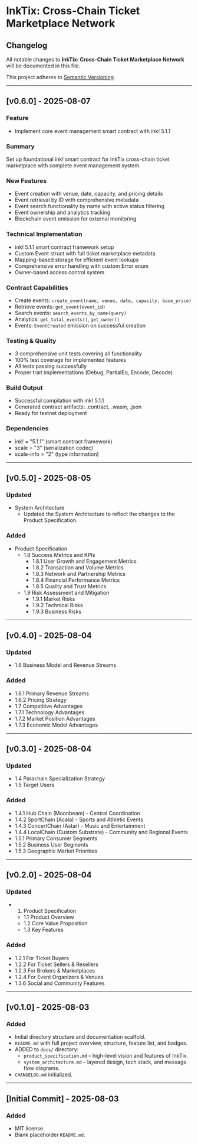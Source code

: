 # InkTix: Cross-Chain Ticket Marketplace Network
## Changelog

All notable changes to **InkTix: Cross-Chain Ticket Marketplace Network** will be documented in this file.

This project adheres to [Semantic Versioning](https://semver.org/spec/v2.0.0.html).

---

## [v0.6.0] - 2025-08-07

### Feature

- Implement core event management smart contract with ink! 5.1.1

### Summary

Set up foundational ink! smart contract for InkTix cross-chain ticket marketplace with complete event management system.

### New Features

* Event creation with venue, date, capacity, and pricing details
* Event retrieval by ID with comprehensive metadata
* Event search functionality by name with active status filtering
* Event ownership and analytics tracking
* Blockchain event emission for external monitoring

### Technical Implementation

* ink! 5.1.1 smart contract framework setup
* Custom Event struct with full ticket marketplace metadata
* Mapping-based storage for efficient event lookups
* Comprehensive error handling with custom Error enum
* Owner-based access control system

### Contract Capabilities

* Create events: `create_event(name, venue, date, capacity, base_price)`
* Retrieve events: `get_event(event_id)` 
* Search events: `search_events_by_name(query)`
* Analytics: `get_total_events()`, `get_owner()`
* Events: `EventCreated` emission on successful creation

### Testing & Quality

* 3 comprehensive unit tests covering all functionality
* 100% test coverage for implemented features
* All tests passing successfully
* Proper trait implementations (Debug, PartialEq, Encode, Decode)

### Build Output

* Successful compilation with ink! 5.1.1
* Generated contract artifacts: .contract, .wasm, .json
* Ready for testnet deployment

### Dependencies
* ink! = "5.1.1" (smart contract framework)
* scale = "3" (serialization codec)
* scale-info = "2" (type information)

---

## [v0.5.0] - 2025-08-05

### Updated

- System Architecture
    - Updated the System Architecture to reflect the changes to the Product Specification.

### Added

- Product Specification 
    - 1.8 Success Metrics and KPIs
        - 1.8.1 User Growth and Engagement Metrics
        - 1.8.2 Transaction and Volume Metrics
        - 1.8.3 Network and Partnership Metrics
        - 1.8.4 Financial Performance Metrics
        - 1.8.5 Quality and Trust Metrics
    - 1.9 Risk Assessment and Mitigation
        - 1.9.1 Market Risks
        - 1.9.2 Technical Risks
        - 1.9.3 Business Risks
---

## [v0.4.0] - 2025-08-04

### Updated

- 1.6 Business Model and Revenue Streams

### Added

- 1.6.1 Primary Revenue Streams
- 1.6.2 Pricing Strategy
- 1.7 Competitive Advantages
- 1.7.1 Technology Advantages
- 1.7.2 Market Position Advantages
- 1.7.3 Economic Model Advantages

---

## [v0.3.0] - 2025-08-04

### Updated

- 1.4 Parachain Specialization Strategy
- 1.5 Target Users

### Added

- 1.4.1 Hub Chain (Moonbeam) - Central Coordination
- 1.4.2 SportChain (Acala) - Sports and Athletic Events
- 1.4.3 ConcertChain (Astar) - Music and Entertainment
- 1.4.4 LocalChain (Custom Substrate) - Community and Regional Events
- 1.5.1 Primary Consumer Segments
- 1.5.2 Business User Segments
- 1.5.3 Geographic Market Priorities

---

## [v0.2.0] - 2025-08-04

### Updated

- 1. Product Specification
    - 1.1 Product Overview
    - 1.2 Core Value Proposition
    - 1.3 Key Features

### Added

- 1.2.1 For Ticket Buyers
- 1.2.2 For Ticket Sellers & Resellers
- 1.2.3 For Brokers & Marketplaces
- 1.2.4 For Event Organizers & Venues
- 1.3.6 Social and Community Features

---

## [v0.1.0] - 2025-08-03

### Added

- Initial directory structure and documentation scaffold.
- `README.md` with full project overview, structure, feature list, and badges.
- ADDED to `docs/` directory:
  - `product_specification.md` – high-level vision and features of InkTix.
  - `system_architecture.md` – layered design, tech stack, and message flow diagrams.
- `CHANGELOG.md` initialized.

---

## [Initial Commit] - 2025-08-03

### Added

- MIT license.
- Blank placeholder `README.md`.
